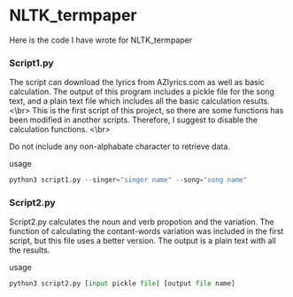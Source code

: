 # NLTK_termpaper
Here is the code I have wrote for NLTK_termpaper

### Script1.py
The script can download the lyrics from AZlyrics.com as well as basic calculation. The output of this program includes a pickle file for the song text, and a plain text file which includes all the basic calculation results. <\br>
This is the first script of this project, so there are some functions has been modified in another scripts. Therefore, I suggest to disable the calculation functions. <\br>

Do not include any non-alphabate character to retrieve data.

usage 
```python
python3 script1.py --singer="singer name" --song="song name"
```

### Script2.py
Script2.py calculates the noun and verb propotion and the variation. The function of calculating the contant-words variation was included in the first script, but this file uses a better version. The output is a plain text with all the results. 

usage 
```python
python3 script2.py [input pickle file] [output file name]
```
